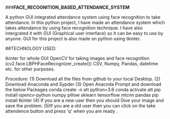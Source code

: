 ###**FACE_RECOGNITION_BASED_ATTENDANCE_SYSTEM**

A python GUI integrated attendance system using face recognition to take attendance.
In this python project, I have made an attendance system which takes attendance by using face recognition technique. I have also intergrated it with GUI (Graphical user interface) so it can be easy to use by anyone. GUI for this project is also made on python using tkinter.

##TECHNOLOGY USED:

tkinter for whole GUI
OpenCV for taking images and face recognition (cv2.face.LBPHFaceRecognizer_create())
CSV, Numpy, Pandas, datetime etc. for other purposes.

Procedure:
(1) Download all the files from github to your local Desktop.
(2) Download Anaconda and Sypder 
(3) Open Anacnda Prompt and download the below Packages conda create -n att python=3.6 conda activate att pip install opencv-python numpy pillow sklearn tensorflow mtcnn pandas pip install tkinter 
(4) If you are a new user then you should Give your image and save the problem.
(5)If you are a old user then you can click on the take attendence button and press 'q' when you are ready .
